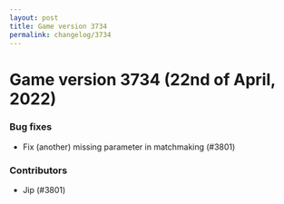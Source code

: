 ```yaml
---
layout: post
title: Game version 3734
permalink: changelog/3734
---
```


# Game version 3734 (22nd of April, 2022)

### Bug fixes

- Fix (another) missing parameter in matchmaking (#3801)

### Contributors

- Jip (#3801)

